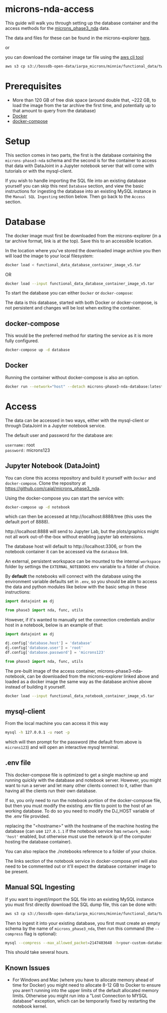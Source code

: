# microns-nda-access

This guide will walk you through setting up the database container and the access methods for the [microns_phase3_nda](https://github.com/cajal/microns_phase3_nda) data.

The data and files for these can be found in the microns-explorer [here](https://www.microns-explorer.org/cortical-mm3#f-data).

or

you can download the container image tar file using the [aws cli tool](https://docs.aws.amazon.com/cli/latest/userguide/install-cliv2.html)

```bash
aws s3 cp s3://bossdb-open-data/iarpa_microns/minnie/functional_data/two_photon_processed_data_and_metadata/database_v5/functional_data_database_container_image_v5.tar . --no-sign-request
```

# Prerequisites

- More than 120 GB of free disk space (around double that, ~222 GB, to load the image from the tar archive the first time, and potentially up to that amount to query from the database)
- [Docker](https://docs.docker.com/desktop/)
- [docker-compose](https://docs.docker.com/compose/)

# Setup

This section comes in two parts, the first is the database containing the `microns-phase3-nda` schema and the second is for the container to access that data with DataJoint in a Jupyter notebook server that will come with tutorials or with the mysql-client.

If you wish to handle importing the SQL file into an existing database yourself you can skip this next `Database` section, and view the basic instructions for ingesting the database into an existing MySQL instance in the `Manual SQL Ingesting` section below. Then go back to the `Access` section.

# Database

The docker image must first be downloaded from the microns-explorer (in a tar archive format, link is at the top).
Save this to an accessible location.

In the location where you've stored the downloaded image archive you then will load the image to your local filesystem:

```bash
docker load < functional_data_database_container_image_v5.tar
```

OR

```bash
docker load --input functional_data_database_container_image_v5.tar
```

To start the database you can either `Docker` or `docker-compose`:

The data is this database, started with both Docker or docker-compose, is not persistent and changes will be lost when exiting the container.

## docker-compose

This would be the preferred method for starting the service as it is more fully configured.
```bash
docker-compose up -d database
```

## Docker

Running the container without docker-compose is also an option.

```bash
docker run --network="host" --detach microns-phase3-nda-database:latest
```

# Access

The data can be accessed in two ways, either with the mysql-client or through DataJoint in a Jupyter notebook service.

The default user and password for the database are:

`username:` root  
`password:` microns123

## Jupyter Notebook (DataJoint)

You can clone this access repository and build it yourself with `Docker` and `docker-compose`.
Clone the repository at https://github.com/cajal/microns_phase3_nda.

Using the docker-compose you can start the service with:

```bash
docker-compose up -d notebook
```
which can then be accessed at http://localhost:8888/tree (this uses the default port of 8888).

http://localhost:8888 will send to Jupyter Lab, but the plots/graphics might not all work out-of-the-box without enabling jupyter lab extensions.

The database host will default to http://localhost:3306, or from the notebook container it can be accessed via the `database` link.

An external, persistent workspace can be mounted to the internal `workspace` folder by settings the `EXTERNAL_NOTEBOOKS` env variable to a folder of choice.

By **default**  the notebooks will connect with the database using the environment variable defaults set in `.env`, so you should be able to access the data and python modules like below with the basic setup in these instructions:

```python
import datajoint as dj

from phase3 import nda, func, utils
```

However, if it's wanted to manually set the connection credentials and/or host in a notebook, below is an example of that:

```python
import datajoint as dj

dj.config['database.host'] = 'database'
dj.config['database.user'] = 'root'
df.config['database.password'] = 'microns123'

from phase3 import nda, func, utils
```

The pre-built image of the access container, microns-phase3-nda-notebook, can be downloaded from the microns-explorer linked above and loaded as a docker image the same way as the database archive above instead of building it yourself.

```bash
docker load --input functional_data_notebook_container_image_v5.tar
```

## mysql-client

From the local machine you can access it this way

```bash
mysql -h 127.0.0.1 -u root -p
```

which will then prompt for the password (the default from above is `microns123`) and will open an interactive mysql terminal.

## .env file

This docker-compose file is optimized to get a single machine up and running quickly with the database and notebook server.
However, you  might want to run a server and let many other clients connect to it, rather than having all the clients run their own database.

If so, you only need to run the notebook portion of the docker-compose file, but then you must modify the existing .env file to point to the host of an working database.  To do so you need to modify the DJ_HOST variable of the .env file provided.

replacing the "\<hostname>" with the hostname of the machine hosting the database (can use `127.0.1.1` if the notebook service has `network_mode: 'host'` enabled, but otherwise must use the network ip of the computer hosting the database container).

You can also replace the ./notebooks reference to a folder of your choice.

The links section of the notebook service in docker-compose.yml will also need to be commented out or it'll expect the database container image to be present.

## Manual SQL Ingesting

If you want to ingest/import the SQL file into an existing MySQL instance you must first directly download the SQL dump file, this can be done with:

```bash
aws s3 cp s3://bossdb-open-data/iarpa_microns/minnie/functional_data/two_photon_processed_data_and_metadata/database_v5/functional_data_database_sql_dump_v5.sql . --no-sign-request
```

Then to ingest it into your existing database, you first must create an empty schema by the name of `microns_phase3_nda`, then run this command (the `--compress` flag is optional):

```bash
mysql --compress --max_allowed_packet=2147483648 -h<your-custom-database-ip> -u<your-username> -p microns_phase3_nda < functional_data_database_sql_dump_v5.sql
```

This should take several hours.

## Known Issues

- For Windows and Mac (where you have to allocate memory ahead of time for Docker) you might need to allocate 8-12 GB to Docker to ensure you aren't running into the upper limits of the default allocated memory limits. Otherwise you might run into a "Lost Connection to MYSQL database" exception, which can be temporarily fixed by restarting the notebook kernel.
